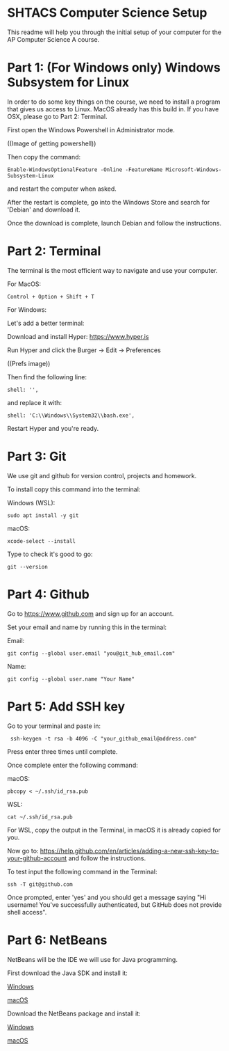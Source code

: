 # SHTACS Computer Science Setup
This readme will help you through the initial setup of your computer for the AP Computer Science A course.

# Part 1: (For Windows only) Windows Subsystem for Linux
In order to do some key things on the course, we need to install a program that gives us access to Linux. MacOS already has this build in. If you have OSX, please go to Part 2: Terminal.

First open the Windows Powershell in Administrator mode.

((Image of getting powershell))

Then copy the command:

```
Enable-WindowsOptionalFeature -Online -FeatureName Microsoft-Windows-Subsystem-Linux
```

and restart the computer when asked.

After the restart is complete, go into the Windows Store and search for 'Debian' and download it.

Once the download is complete, launch Debian and follow the instructions.

# Part 2: Terminal
The terminal is the most efficient way to navigate and use your computer.

For MacOS:
```
Control + Option + Shift + T
```

For Windows:

Let's add a better terminal:

Download and install Hyper: https://www.hyper.is

Run Hyper and click the Burger -> Edit -> Preferences

((Prefs image))

Then find the following line:
```
shell: '',
```
and replace it with:
```
shell: 'C:\\Windows\\System32\\bash.exe',
```

Restart Hyper and you're ready.

# Part 3: Git
We use git and github for version control, projects and homework.

To install copy this command into the terminal:

Windows (WSL):
```
sudo apt install -y git
```

macOS:
```
xcode-select --install
```

Type to check it's good to go:
```
git --version
```


# Part 4: Github

Go to https://www.github.com and sign up for an account.

Set your email and name by running this in the terminal:

Email:
```
git config --global user.email "you@git_hub_email.com"
```
Name:
```
git config --global user.name "Your Name"
```

# Part 5: Add SSH key

Go to your terminal and paste in:
```
 ssh-keygen -t rsa -b 4096 -C "your_github_email@address.com"
```

Press enter three times until complete.

Once complete enter the following command:

macOS:
```
pbcopy < ~/.ssh/id_rsa.pub
```

WSL:
```
cat ~/.ssh/id_rsa.pub
```

For WSL, copy the output in the Terminal, in macOS it is already copied for you.

Now go to: https://help.github.com/en/articles/adding-a-new-ssh-key-to-your-github-account and follow the instructions.

To test input the following command in the Terminal:
```
ssh -T git@github.com
```
Once prompted, enter 'yes' and you should get a message saying "Hi username! You've successfully authenticated, but GitHub does not provide shell access".

# Part 6: NetBeans

NetBeans will be the IDE we will use for Java programming.

First download the Java SDK and install it:

[Windows](https://github.com/frekele/oracle-java/releases/download/8u212-b10/jdk-8u212-windows-x64.exe)

[macOS](https://github.com/frekele/oracle-java/releases/download/8u212-b10/jdk-8u212-macosx-x64.dmg)

Download the NetBeans package and install it:

[Windows](http://update.testmycode.net/installers/tmc-netbeans_org_mooc/tmc-netbeans_org_mooc_tmcbeans-windows.exe)

[macOS](http://update.testmycode.net/installers/tmc-netbeans_org_mooc/tmc-netbeans_org_mooc_tmcbeans-macosx.tgz)
